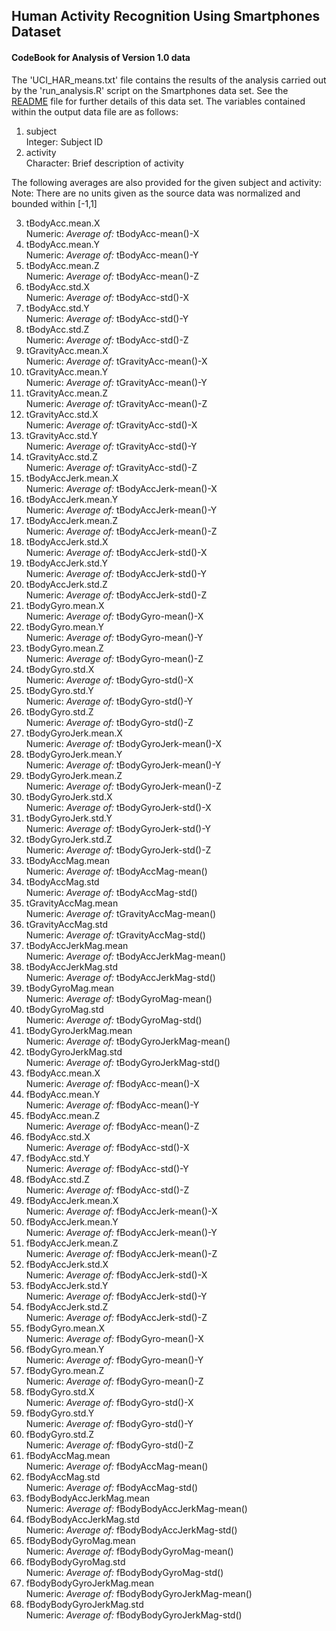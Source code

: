 ## Human Activity Recognition Using Smartphones Dataset
#### CodeBook for Analysis of Version 1.0 data

The 'UCI_HAR_means.txt' file contains the results of the analysis carried out by the 'run_analysis.R' script on the Smartphones data set. See the [README](./README.md) file for further details of this data set. The variables contained within the output data file are as follows:

1. subject  
   Integer: Subject ID  
2. activity  
   Character: Brief description of activity  

The following averages are also provided for the given subject and activity:  
Note: There are no units given as the source data was normalized and bounded within [-1,1]

3. tBodyAcc.mean.X  
   Numeric: *Average of:* tBodyAcc-mean()-X  
4. tBodyAcc.mean.Y  
   Numeric: *Average of:* tBodyAcc-mean()-Y  
5. tBodyAcc.mean.Z  
   Numeric: *Average of:* tBodyAcc-mean()-Z  
6. tBodyAcc.std.X  
   Numeric: *Average of:* tBodyAcc-std()-X  
7. tBodyAcc.std.Y  
   Numeric: *Average of:* tBodyAcc-std()-Y  
8. tBodyAcc.std.Z  
   Numeric: *Average of:* tBodyAcc-std()-Z  
9. tGravityAcc.mean.X  
   Numeric: *Average of:* tGravityAcc-mean()-X  
10. tGravityAcc.mean.Y  
    Numeric: *Average of:* tGravityAcc-mean()-Y  
11. tGravityAcc.mean.Z  
    Numeric: *Average of:* tGravityAcc-mean()-Z  
12. tGravityAcc.std.X  
    Numeric: *Average of:* tGravityAcc-std()-X  
13. tGravityAcc.std.Y  
    Numeric: *Average of:* tGravityAcc-std()-Y  
14. tGravityAcc.std.Z  
    Numeric: *Average of:* tGravityAcc-std()-Z  
15. tBodyAccJerk.mean.X  
    Numeric: *Average of:* tBodyAccJerk-mean()-X  
16. tBodyAccJerk.mean.Y  
    Numeric: *Average of:* tBodyAccJerk-mean()-Y  
17. tBodyAccJerk.mean.Z  
    Numeric: *Average of:* tBodyAccJerk-mean()-Z  
18. tBodyAccJerk.std.X  
    Numeric: *Average of:* tBodyAccJerk-std()-X  
19. tBodyAccJerk.std.Y  
    Numeric: *Average of:* tBodyAccJerk-std()-Y  
20. tBodyAccJerk.std.Z  
    Numeric: *Average of:* tBodyAccJerk-std()-Z  
21. tBodyGyro.mean.X  
    Numeric: *Average of:* tBodyGyro-mean()-X  
22. tBodyGyro.mean.Y  
    Numeric: *Average of:* tBodyGyro-mean()-Y  
23. tBodyGyro.mean.Z  
    Numeric: *Average of:* tBodyGyro-mean()-Z  
24. tBodyGyro.std.X  
    Numeric: *Average of:* tBodyGyro-std()-X  
25. tBodyGyro.std.Y  
    Numeric: *Average of:* tBodyGyro-std()-Y  
26. tBodyGyro.std.Z  
    Numeric: *Average of:* tBodyGyro-std()-Z  
27. tBodyGyroJerk.mean.X  
    Numeric: *Average of:* tBodyGyroJerk-mean()-X  
28. tBodyGyroJerk.mean.Y  
    Numeric: *Average of:* tBodyGyroJerk-mean()-Y  
29. tBodyGyroJerk.mean.Z  
    Numeric: *Average of:* tBodyGyroJerk-mean()-Z  
30. tBodyGyroJerk.std.X  
    Numeric: *Average of:* tBodyGyroJerk-std()-X  
31. tBodyGyroJerk.std.Y  
    Numeric: *Average of:* tBodyGyroJerk-std()-Y  
32. tBodyGyroJerk.std.Z  
    Numeric: *Average of:* tBodyGyroJerk-std()-Z  
33. tBodyAccMag.mean  
    Numeric: *Average of:* tBodyAccMag-mean()  
34. tBodyAccMag.std  
    Numeric: *Average of:* tBodyAccMag-std()  
35. tGravityAccMag.mean  
    Numeric: *Average of:* tGravityAccMag-mean()  
36. tGravityAccMag.std  
    Numeric: *Average of:* tGravityAccMag-std()  
37. tBodyAccJerkMag.mean  
    Numeric: *Average of:* tBodyAccJerkMag-mean()  
38. tBodyAccJerkMag.std  
    Numeric: *Average of:* tBodyAccJerkMag-std()  
39. tBodyGyroMag.mean  
    Numeric: *Average of:* tBodyGyroMag-mean()  
40. tBodyGyroMag.std  
    Numeric: *Average of:* tBodyGyroMag-std()  
41. tBodyGyroJerkMag.mean  
    Numeric: *Average of:* tBodyGyroJerkMag-mean()  
42. tBodyGyroJerkMag.std  
    Numeric: *Average of:* tBodyGyroJerkMag-std()  
43. fBodyAcc.mean.X  
    Numeric: *Average of:* fBodyAcc-mean()-X  
44. fBodyAcc.mean.Y  
    Numeric: *Average of:* fBodyAcc-mean()-Y  
45. fBodyAcc.mean.Z  
    Numeric: *Average of:* fBodyAcc-mean()-Z  
46. fBodyAcc.std.X  
    Numeric: *Average of:* fBodyAcc-std()-X  
47. fBodyAcc.std.Y  
    Numeric: *Average of:* fBodyAcc-std()-Y  
48. fBodyAcc.std.Z  
    Numeric: *Average of:* fBodyAcc-std()-Z  
49. fBodyAccJerk.mean.X  
    Numeric: *Average of:* fBodyAccJerk-mean()-X  
50. fBodyAccJerk.mean.Y  
    Numeric: *Average of:* fBodyAccJerk-mean()-Y  
51. fBodyAccJerk.mean.Z  
    Numeric: *Average of:* fBodyAccJerk-mean()-Z  
52. fBodyAccJerk.std.X  
    Numeric: *Average of:* fBodyAccJerk-std()-X  
53. fBodyAccJerk.std.Y  
    Numeric: *Average of:* fBodyAccJerk-std()-Y  
54. fBodyAccJerk.std.Z  
    Numeric: *Average of:* fBodyAccJerk-std()-Z  
55. fBodyGyro.mean.X  
    Numeric: *Average of:* fBodyGyro-mean()-X  
56. fBodyGyro.mean.Y  
    Numeric: *Average of:* fBodyGyro-mean()-Y  
57. fBodyGyro.mean.Z  
    Numeric: *Average of:* fBodyGyro-mean()-Z  
58. fBodyGyro.std.X  
    Numeric: *Average of:* fBodyGyro-std()-X  
59. fBodyGyro.std.Y  
    Numeric: *Average of:* fBodyGyro-std()-Y  
60. fBodyGyro.std.Z  
    Numeric: *Average of:* fBodyGyro-std()-Z  
61. fBodyAccMag.mean  
    Numeric: *Average of:* fBodyAccMag-mean()  
62. fBodyAccMag.std  
    Numeric: *Average of:* fBodyAccMag-std()  
63. fBodyBodyAccJerkMag.mean  
    Numeric: *Average of:* fBodyBodyAccJerkMag-mean()  
64. fBodyBodyAccJerkMag.std  
    Numeric: *Average of:* fBodyBodyAccJerkMag-std()  
65. fBodyBodyGyroMag.mean  
    Numeric: *Average of:* fBodyBodyGyroMag-mean()  
66. fBodyBodyGyroMag.std  
    Numeric: *Average of:* fBodyBodyGyroMag-std()  
67. fBodyBodyGyroJerkMag.mean  
    Numeric: *Average of:* fBodyBodyGyroJerkMag-mean()  
68. fBodyBodyGyroJerkMag.std  
    Numeric: *Average of:* fBodyBodyGyroJerkMag-std()  


